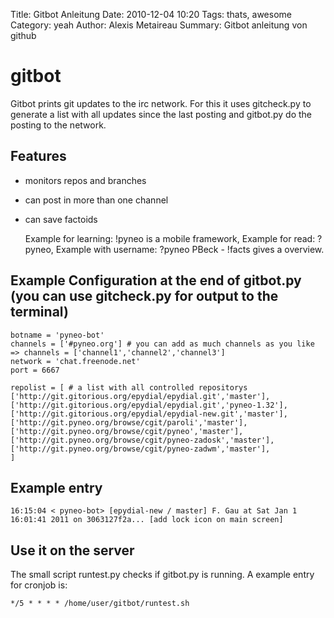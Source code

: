 Title: Gitbot Anleitung
Date: 2010-12-04 10:20
Tags: thats, awesome
Category: yeah
Author: Alexis Metaireau
Summary: Gitbot anleitung von github

# gitbot

Gitbot prints git updates to the irc network. For this it uses gitcheck.py to generate a list with all updates since the last posting and gitbot.py do the posting to the network.

## Features

- monitors repos and branches
- can post in more than one channel
- can save factoids

    Example for learning: !pyneo is a mobile framework, 
    Example for read: ?pyneo, 
    Example with username: ?pyneo PBeck - 
    !facts gives a overview.

## Example Configuration at the end of gitbot.py (you can use gitcheck.py for output to the terminal)

    botname = 'pyneo-bot'
    channels = ['#pyneo.org'] # you can add as much channels as you like => channels = ['channel1','channel2','channel3']
    network = 'chat.freenode.net'
    port = 6667
          
    repolist = [ # a list with all controlled repositorys
    ['http://git.gitorious.org/epydial/epydial.git','master'],
    ['http://git.gitorious.org/epydial/epydial.git','pyneo-1.32'],
    ['http://git.gitorious.org/epydial/epydial-new.git','master'],
    ['http://git.pyneo.org/browse/cgit/paroli','master'],
    ['http://git.pyneo.org/browse/cgit/pyneo','master'],
    ['http://git.pyneo.org/browse/cgit/pyneo-zadosk','master'],
    ['http://git.pyneo.org/browse/cgit/pyneo-zadwm','master'],
    ]

## Example entry

    16:15:04 < pyneo-bot> [epydial-new / master] F. Gau at Sat Jan 1 16:01:41 2011 on 3063127f2a... [add lock icon on main screen]

## Use it on the server

The small script runtest.py checks if gitbot.py is running. A example entry for cronjob is:

    */5 * * * * /home/user/gitbot/runtest.sh 

